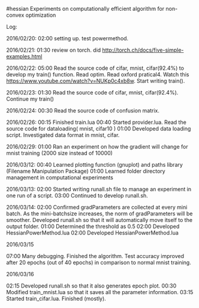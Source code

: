 #hessian
Experiments on computationally efficient algorithm for non-convex optimization

Log:

2016/02/20: 02:00  setting up. test powermethod.

2016/02/21: 01:30  review on torch. did http://torch.ch/docs/five-simple-examples.html

2016/02/22: 05:00  Read the source code of cifar, mnist, cifar(92.4%) to develop my train() function. Read optim. Read oxford pratical4. Watch this https://www.youtube.com/watch?v=NUKp0c4xb8w. Start writing train().   

2016/02/23: 01:30  Read the source code of cifar, mnist, cifar(92.4%). Continue my train()

2016/02/24: 00:30  Read the source code of confusion matrix.  

2016/02/26: 00:15  Finished train.lua 
            00:40  Started provider.lua. Read the source code for dataloading( mnist, cifar10 )
            01:00  Developed data loading script. Investigated data format in mnist, cifar.

2016/02/29: 01:00  Ran an experiment on how the gradient will change for mnist training (2000 size instead of 10000)

2016/03/12: 00:40  Learned plotting function (gnuplot) and paths library (Filename Manipulation Package)
            01:00  Learned folder directory management in computational experiments

2016/03/13: 02:00  Started writing runall.sh file to manage an experiment in one run of a script. 
            03:00  Continued to develop runall.sh. 

2016/03/14: 02:00  Confirmed gradParameters are collected at every mini batch. As the mini-batchsize increases, the norm of gradParameters will be smoother.
                   Developed runall.sh so that it will automatically move itself to the output folder. 
            01:00  Determined the threshold as 0.5
            02:00  Developed HessianPowerMethod.lua 
            02:00  Developed HessianPowerMethod.lua

2016/03/15

07:00 Many debugging. Finished the algorithm. Test accuracy improved after 20 epochs (out of 40 epochs) in comparison to normal mnist training. 

2016/03/16

02:15 Developed runall.sh so that it also generates epoch plot.
00:30 Modified train_mnist.lua so that it saves all the parameter information.
03:15 Started train_cifar.lua. Finished (mostly).

            
